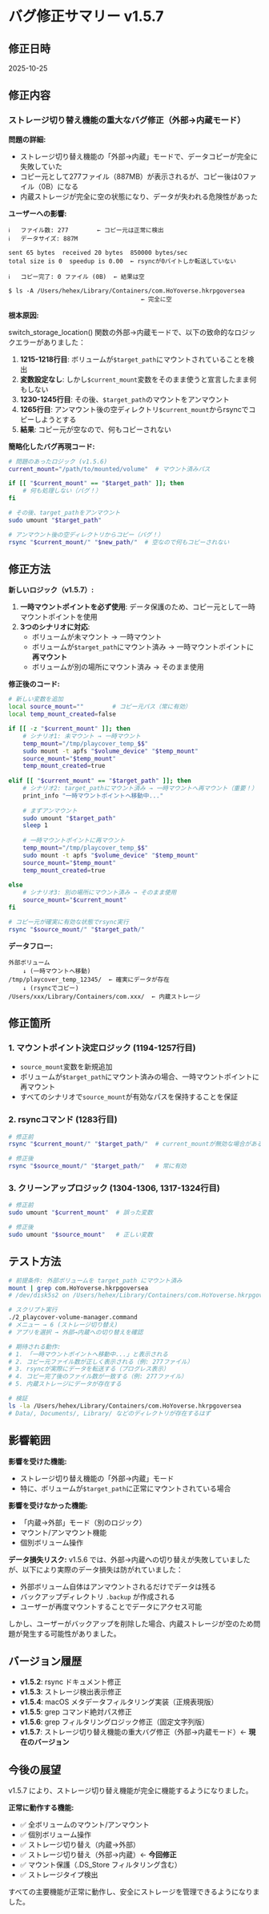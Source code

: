 # バグ修正サマリー v1.5.7

## 修正日時
2025-10-25

## 修正内容

### ストレージ切り替え機能の重大なバグ修正（外部→内蔵モード）

**問題の詳細:**
- ストレージ切り替え機能の「外部→内蔵」モードで、データコピーが完全に失敗していた
- コピー元として277ファイル（887MB）が表示されるが、コピー後は0ファイル（0B）になる
- 内蔵ストレージが完全に空の状態になり、データが失われる危険性があった

**ユーザーへの影響:**
```
ℹ   ファイル数: 277        ← コピー元は正常に検出
ℹ   データサイズ: 887M

sent 65 bytes  received 20 bytes  850000 bytes/sec
total size is 0  speedup is 0.00  ← rsyncが0バイトしか転送していない

ℹ   コピー完了: 0 ファイル (0B)  ← 結果は空

$ ls -A /Users/hehex/Library/Containers/com.HoYoverse.hkrpgoversea
                                     ← 完全に空
```

**根本原因:**

switch_storage_location() 関数の外部→内蔵モードで、以下の致命的なロジックエラーがありました：

1. **1215-1218行目**: ボリュームが`$target_path`にマウントされていることを検出
2. **変数設定なし**: しかし`$current_mount`変数をそのまま使うと宣言したまま何もしない
3. **1230-1245行目**: その後、`$target_path`のマウントをアンマウント
4. **1265行目**: アンマウント後の空ディレクトリ`$current_mount`からrsyncでコピーしようとする
5. **結果**: コピー元が空なので、何もコピーされない

**簡略化したバグ再現コード:**
```bash
# 問題のあったロジック (v1.5.6)
current_mount="/path/to/mounted/volume"  # マウント済みパス

if [[ "$current_mount" == "$target_path" ]]; then
    # 何も処理しない（バグ！）
fi

# その後、target_pathをアンマウント
sudo umount "$target_path"

# アンマウント後の空ディレクトリからコピー（バグ！）
rsync "$current_mount/" "$new_path/"  # 空なので何もコピーされない
```

## 修正方法

**新しいロジック（v1.5.7）:**

1. **一時マウントポイントを必ず使用**: データ保護のため、コピー元として一時マウントポイントを使用
2. **3つのシナリオに対応**:
   - ボリュームが未マウント → 一時マウント
   - ボリュームが`$target_path`にマウント済み → 一時マウントポイントに**再マウント**
   - ボリュームが別の場所にマウント済み → そのまま使用

**修正後のコード:**

```bash
# 新しい変数を追加
local source_mount=""        # コピー元パス（常に有効）
local temp_mount_created=false

if [[ -z "$current_mount" ]]; then
    # シナリオ1: 未マウント → 一時マウント
    temp_mount="/tmp/playcover_temp_$$"
    sudo mount -t apfs "$volume_device" "$temp_mount"
    source_mount="$temp_mount"
    temp_mount_created=true
    
elif [[ "$current_mount" == "$target_path" ]]; then
    # シナリオ2: target_pathにマウント済み → 一時マウントへ再マウント（重要！）
    print_info "一時マウントポイントへ移動中..."
    
    # まずアンマウント
    sudo umount "$target_path"
    sleep 1
    
    # 一時マウントポイントに再マウント
    temp_mount="/tmp/playcover_temp_$$"
    sudo mount -t apfs "$volume_device" "$temp_mount"
    source_mount="$temp_mount"
    temp_mount_created=true
    
else
    # シナリオ3: 別の場所にマウント済み → そのまま使用
    source_mount="$current_mount"
fi

# コピー元が確実に有効な状態でrsync実行
rsync "$source_mount/" "$target_path/"
```

**データフロー:**
```
外部ボリューム
    ↓ (一時マウントへ移動)
/tmp/playcover_temp_12345/  ← 確実にデータが存在
    ↓ (rsyncでコピー)
/Users/xxx/Library/Containers/com.xxx/  ← 内蔵ストレージ
```

## 修正箇所

### 1. マウントポイント決定ロジック (1194-1257行目)
- `source_mount`変数を新規追加
- ボリュームが`$target_path`にマウント済みの場合、一時マウントポイントに再マウント
- すべてのシナリオで`source_mount`が有効なパスを保持することを保証

### 2. rsyncコマンド (1283行目)
```bash
# 修正前
rsync "$current_mount/" "$target_path/"  # current_mountが無効な場合がある

# 修正後
rsync "$source_mount/" "$target_path/"   # 常に有効
```

### 3. クリーンアップロジック (1304-1306, 1317-1324行目)
```bash
# 修正前
sudo umount "$current_mount"  # 誤った変数

# 修正後
sudo umount "$source_mount"   # 正しい変数
```

## テスト方法

```bash
# 前提条件: 外部ボリュームを target_path にマウント済み
mount | grep com.HoYoverse.hkrpgoversea
# /dev/disk5s2 on /Users/hehex/Library/Containers/com.HoYoverse.hkrpgoversea

# スクリプト実行
./2_playcover-volume-manager.command
# メニュー → 6 (ストレージ切り替え)
# アプリを選択 → 外部→内蔵への切り替えを確認

# 期待される動作:
# 1. 「一時マウントポイントへ移動中...」と表示される
# 2. コピー元ファイル数が正しく表示される（例: 277ファイル）
# 3. rsyncが実際にデータを転送する（プログレス表示）
# 4. コピー完了後のファイル数が一致する（例: 277ファイル）
# 5. 内蔵ストレージにデータが存在する

# 検証
ls -la /Users/hehex/Library/Containers/com.HoYoverse.hkrpgoversea
# Data/, Documents/, Library/ などのディレクトリが存在するはず
```

## 影響範囲

**影響を受けた機能:**
- ストレージ切り替え機能の「外部→内蔵」モード
- 特に、ボリュームが`$target_path`に正常にマウントされている場合

**影響を受けなかった機能:**
- 「内蔵→外部」モード（別のロジック）
- マウント/アンマウント機能
- 個別ボリューム操作

**データ損失リスク:**
v1.5.6 では、外部→内蔵への切り替えが失敗していましたが、以下により実際のデータ損失は防がれていました：
- 外部ボリューム自体はアンマウントされるだけでデータは残る
- バックアップディレクトリ `.backup` が作成される
- ユーザーが再度マウントすることでデータにアクセス可能

しかし、ユーザーがバックアップを削除した場合、内蔵ストレージが空のため問題が発生する可能性がありました。

## バージョン履歴

- **v1.5.2**: rsync ドキュメント修正
- **v1.5.3**: ストレージ検出表示修正
- **v1.5.4**: macOS メタデータフィルタリング実装（正規表現版）
- **v1.5.5**: grep コマンド絶対パス修正
- **v1.5.6**: grep フィルタリングロジック修正（固定文字列版）
- **v1.5.7**: ストレージ切り替え機能の重大バグ修正（外部→内蔵モード）← **現在のバージョン**

## 今後の展望

v1.5.7 により、ストレージ切り替え機能が完全に機能するようになりました。

**正常に動作する機能:**
- ✅ 全ボリュームのマウント/アンマウント
- ✅ 個別ボリューム操作
- ✅ ストレージ切り替え（内蔵→外部）
- ✅ ストレージ切り替え（外部→内蔵）← **今回修正**
- ✅ マウント保護（.DS_Store フィルタリング含む）
- ✅ ストレージタイプ検出

すべての主要機能が正常に動作し、安全にストレージを管理できるようになりました。
